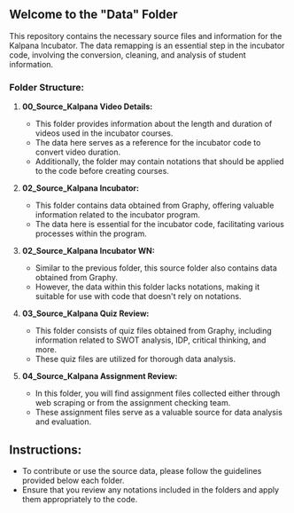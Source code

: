 
## Welcome to the "Data" Folder

This repository contains the necessary source files and information for the Kalpana Incubator. The data remapping is an essential step in the incubator code, involving the conversion, cleaning, and analysis of student information.

### Folder Structure:

1. **00_Source_Kalpana Video Details:**
   - This folder provides information about the length and duration of videos used in the incubator courses.
   - The data here serves as a reference for the incubator code to convert video duration.
   - Additionally, the folder may contain notations that should be applied to the code before creating courses.

2. **02_Source_Kalpana Incubator:**
   - This folder contains data obtained from Graphy, offering valuable information related to the incubator program.
   - The data here is essential for the incubator code, facilitating various processes within the program.

3. **02_Source_Kalpana Incubator WN:**
   - Similar to the previous folder, this source folder also contains data obtained from Graphy.
   - However, the data within this folder lacks notations, making it suitable for use with code that doesn't rely on notations.

4. **03_Source_Kalpana Quiz Review:**
   - This folder consists of quiz files obtained from Graphy, including information related to SWOT analysis, IDP, critical thinking, and more.
   - These quiz files are utilized for thorough data analysis.

5. **04_Source_Kalpana Assignment Review:**
   - In this folder, you will find assignment files collected either through web scraping or from the assignment checking team.
   - These assignment files serve as a valuable source for data analysis and evaluation.

## Instructions:

- To contribute or use the source data, please follow the guidelines provided below each folder.
- Ensure that you review any notations included in the folders and apply them appropriately to the code.


